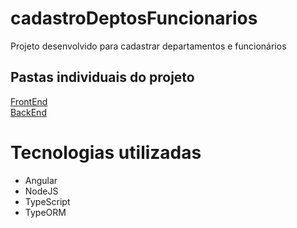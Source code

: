 # cadastroDeptosFuncionarios
Projeto desenvolvido para cadastrar departamentos e funcionários

## Pastas individuais do projeto

[FrontEnd](https://github.com/GiulioBernardi/front-evo) <br>
[BackEnd](https://github.com/GiulioBernardi/api-evo)


# Tecnologias utilizadas

* Angular
* NodeJS
* TypeScript
* TypeORM
